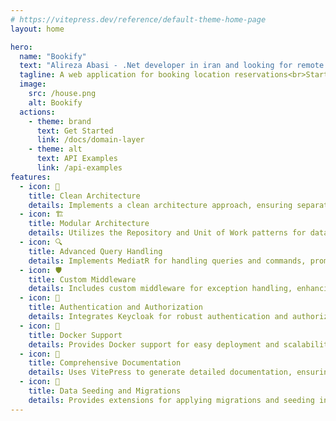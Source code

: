 ```yaml
---
# https://vitepress.dev/reference/default-theme-home-page
layout: home

hero:
  name: "Bookify"
  text: "Alireza Abasi - .Net developer in iran and looking for remote job"
  tagline: A web application for booking location reservations<br>Started at September 17, 2024<br>Developed by C# | .NET Core 8
  image:
    src: /house.png
    alt: Bookify
  actions:
    - theme: brand
      text: Get Started
      link: /docs/domain-layer
    - theme: alt
      text: API Examples
      link: /api-examples
features:
  - icon: 🧰
    title: Clean Architecture
    details: Implements a clean architecture approach, ensuring separation of concerns and maintainability.
  - icon: 🏗️
    title: Modular Architecture
    details: Utilizes the Repository and Unit of Work patterns for data access, ensuring maintainability and testability.
  - icon: 🔍
    title: Advanced Query Handling
    details: Implements MediatR for handling queries and commands, promoting a clean separation of concerns.
  - icon: 🛡️
    title: Custom Middleware
    details: Includes custom middleware for exception handling, enhancing the application's resilience and user experience.
  - icon: 🔐
    title: Authentication and Authorization
    details: Integrates Keycloak for robust authentication and authorization, ensuring secure access control.
  - icon: 🐳
    title: Docker Support
    details: Provides Docker support for easy deployment and scalability across different environments.
  - icon: 📖
    title: Comprehensive Documentation
    details: Uses VitePress to generate detailed documentation, ensuring clarity and ease of use for developers and stakeholders.
  - icon: 🌱
    title: Data Seeding and Migrations
    details: Provides extensions for applying migrations and seeding initial data, facilitating easy setup and deployment.
---
```

